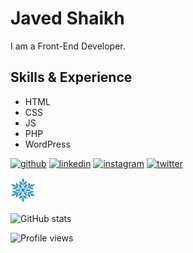 # Javed Shaikh
I am a Front-End Developer.

## Skills & Experience
* HTML
* CSS
* JS
* PHP
* WordPress


[<img src='https://cdn.jsdelivr.net/npm/simple-icons@3.0.1/icons/github.svg' alt='github' height='40'>](https://github.com/skjaved)  [<img src='https://cdn.jsdelivr.net/npm/simple-icons@3.0.1/icons/linkedin.svg' alt='linkedin' height='40'>](https://www.linkedin.com/in/skjaved/)  [<img src='https://cdn.jsdelivr.net/npm/simple-icons@3.0.1/icons/instagram.svg' alt='instagram' height='40'>](https://www.instagram.com/_skjaved/)  [<img src='https://cdn.jsdelivr.net/npm/simple-icons@3.0.1/icons/twitter.svg' alt='twitter' height='40'>](https://twitter.com/_skjaved)  

<a href='https://archiveprogram.github.com/'><img src='https://raw.githubusercontent.com/acervenky/animated-github-badges/master/assets/acbadge.gif' width='40' height='40'></a> 

![GitHub stats](https://github-readme-stats.vercel.app/api?username=skjaved&show_icons=true)  

![Profile views](https://gpvc.arturio.dev/skjaved)  
